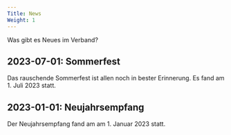 ```yaml
---
Title: News
Weight: 1
---
```

Was gibt es Neues im Verband?

## 2023-07-01: Sommerfest

Das rauschende Sommerfest ist allen noch in bester Erinnerung. Es fand am 1. Juli 2023 statt.

## 2023-01-01: Neujahrsempfang

Der Neujahrsempfang fand am am 1. Januar 2023 statt.




